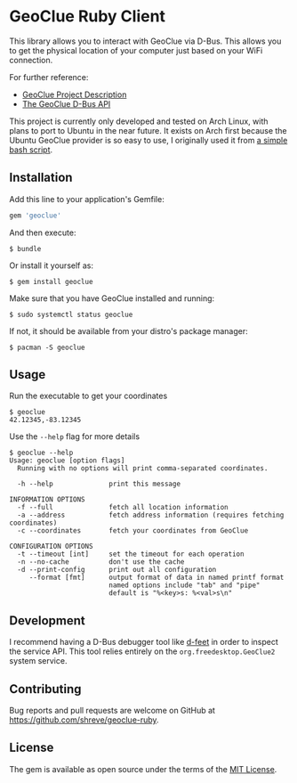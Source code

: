 # GeoClue Ruby Client

This library allows you to interact with GeoClue via D-Bus. This allows you to get the physical location of your computer just based on your WiFi connection.

For further reference:

* [GeoClue Project Description](https://gitlab.freedesktop.org/geoclue/geoclue/wikis/home)
* [The GeoClue D-Bus API](https://www.freedesktop.org/software/geoclue/docs/)

This project is currently only developed and tested on Arch Linux, with plans to port to Ubuntu in the near future. It exists on Arch first because the Ubuntu GeoClue provider is so easy to use, I originally used it from [a simple bash script](https://github.com/shreve/dotfiles/blob/master/bin/location).

## Installation

Add this line to your application's Gemfile:

```ruby
gem 'geoclue'
```

And then execute:

    $ bundle

Or install it yourself as:

    $ gem install geoclue

Make sure that you have GeoClue installed and running:

    $ sudo systemctl status geoclue

If not, it should be available from your distro's package manager:

    $ pacman -S geoclue

## Usage

Run the executable to get your coordinates

    $ geoclue
    42.12345,-83.12345

Use the `--help` flag for more details

    $ geoclue --help
    Usage: geoclue [option flags]
      Running with no options will print comma-separated coordinates.

      -h --help              print this message

    INFORMATION OPTIONS
      -f --full              fetch all location information
      -a --address           fetch address information (requires fetching coordinates)
      -c --coordinates       fetch your coordinates from GeoClue

    CONFIGURATION OPTIONS
      -t --timeout [int]     set the timeout for each operation
      -n --no-cache          don't use the cache
      -d --print-config      print out all configuration
         --format [fmt]      output format of data in named printf format
                             named options include "tab" and "pipe"
                             default is "%<key>s: %<val>s\n"

## Development

I recommend having a D-Bus debugger tool like [d-feet](https://wiki.gnome.org/Apps/DFeet) in order to inspect the service API. This tool relies entirely on the `org.freedesktop.GeoClue2` system service.

## Contributing

Bug reports and pull requests are welcome on GitHub at https://github.com/shreve/geoclue-ruby.

## License

The gem is available as open source under the terms of the [MIT License](https://opensource.org/licenses/MIT).
